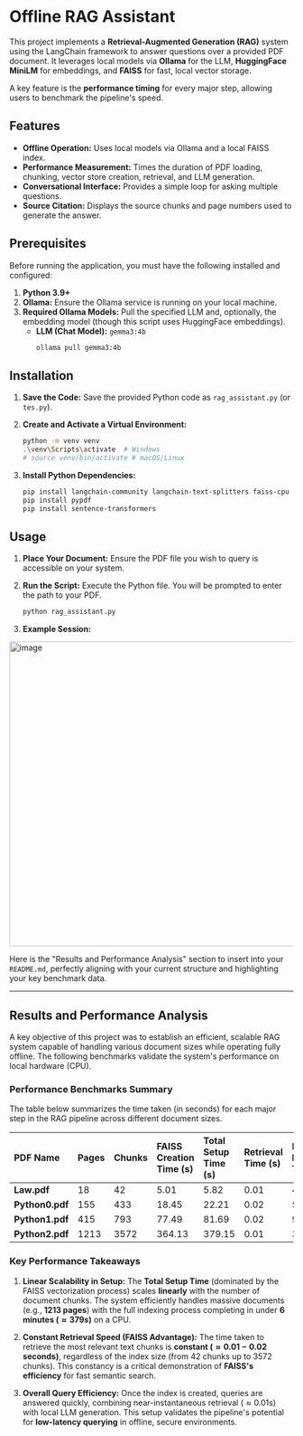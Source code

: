 

#  Offline RAG Assistant

This project implements a **Retrieval-Augmented Generation (RAG)** system using the LangChain framework to answer questions over a provided PDF document. It leverages local models via **Ollama** for the LLM, **HuggingFace MiniLM** for embeddings, and **FAISS** for fast, local vector storage.

A key feature is the **performance timing** for every major step, allowing users to benchmark the pipeline's speed.

##  Features

  * **Offline Operation:** Uses local models via Ollama and a local FAISS index.
  * **Performance Measurement:** Times the duration of PDF loading, chunking, vector store creation, retrieval, and LLM generation.
  * **Conversational Interface:** Provides a simple loop for asking multiple questions.
  * **Source Citation:** Displays the source chunks and page numbers used to generate the answer.

##  Prerequisites

Before running the application, you must have the following installed and configured:

1.  **Python 3.9+**
2.  **Ollama:** Ensure the Ollama service is running on your local machine.
3.  **Required Ollama Models:** Pull the specified LLM and, optionally, the embedding model (though this script uses HuggingFace embeddings).
      * **LLM (Chat Model):** `gemma3:4b`
        ```bash
        ollama pull gemma3:4b
        ```

##  Installation

1.  **Save the Code:** Save the provided Python code as `rag_assistant.py` (or `tes.py`).

2.  **Create and Activate a Virtual Environment:**

    ```bash
    python -m venv venv
    .\venv\Scripts\activate  # Windows
    # source venv/bin/activate # macOS/Linux
    ```

3.  **Install Python Dependencies:**

    ```bash
    pip install langchain-community langchain-text-splitters faiss-cpu
    pip install pypdf
    pip install sentence-transformers
    ```

##  Usage

1.  **Place Your Document:** Ensure the PDF file you wish to query is accessible on your system.

2.  **Run the Script:** Execute the Python file. You will be prompted to enter the path to your PDF.

    ```bash
    python rag_assistant.py
    ```

3.  **Example Session:**

<img width="1919" height="539" alt="image" src="https://github.com/user-attachments/assets/d68b1c28-24e8-470b-b9b9-89c7d5606928" />

Here is the "Results and Performance Analysis" section to insert into your `README.md`, perfectly aligning with your current structure and highlighting your key benchmark data.

***

##  Results and Performance Analysis

A key objective of this project was to establish an efficient, scalable RAG system capable of handling various document sizes while operating fully offline. The following benchmarks validate the system's performance on local hardware (CPU).

###  Performance Benchmarks Summary

The table below summarizes the time taken (in seconds) for each major step in the RAG pipeline across different document sizes.

| PDF Name | Pages | Chunks | FAISS Creation Time (s) | Total Setup Time (s) | Retrieval Time (s) | LLM Response Time (s) |
| :--- | :--- | :--- | :--- | :--- | :--- | :--- |
| **Law.pdf** | 18 | 42 | 5.01 | 5.82 | 0.01 | 42.48 |
| **Python0.pdf** | 155 | 433 | 18.45 | 22.21 | 0.02 | 54.69 |
| **Python1.pdf** | 415 | 793 | 77.49 | 81.69 | 0.02 | 95.14 |
| **Python2.pdf** | 1213 | 3572 | 364.13 | 379.15 | 0.01 | 35.88 |

###  Key Performance Takeaways

1.  **Linear Scalability in Setup:**
    The **Total Setup Time** (dominated by the FAISS vectorization process) scales **linearly** with the number of document chunks. The system efficiently handles massive documents (e.g., **1213 pages**) with the full indexing process completing in under **6 minutes ($\approx 379s$)** on a CPU.

2.  **Constant Retrieval Speed (FAISS Advantage):**
    The time taken to retrieve the most relevant text chunks is **constant ($\approx 0.01 - 0.02$ seconds)**, regardless of the index size (from 42 chunks up to 3572 chunks). This constancy is a critical demonstration of **FAISS's efficiency** for fast semantic search.

3.  **Overall Query Efficiency:**
    Once the index is created, queries are answered quickly, combining near-instantaneous retrieval ($\approx 0.01$s) with local LLM generation. This setup validates the pipeline's potential for **low-latency querying** in offline, secure environments.
